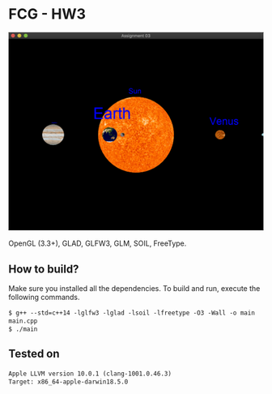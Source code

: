 # FCG - HW3

![screenshot](screenshot.png)

OpenGL (3.3+), GLAD, GLFW3, GLM, SOIL, FreeType.

## How to build?

Make sure you installed all the dependencies. To build and run, execute the following commands.

```
$ g++ --std=c++14 -lglfw3 -lglad -lsoil -lfreetype -O3 -Wall -o main main.cpp
$ ./main
```

## Tested on

```
Apple LLVM version 10.0.1 (clang-1001.0.46.3)
Target: x86_64-apple-darwin18.5.0
```